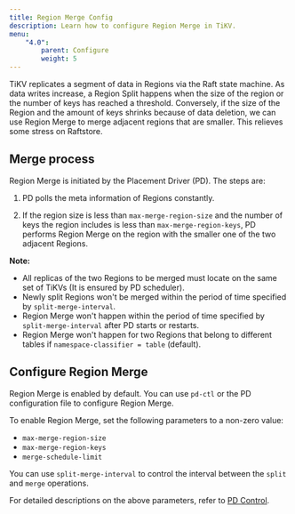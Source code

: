 ```yaml
---
title: Region Merge Config
description: Learn how to configure Region Merge in TiKV.
menu:
    "4.0":
        parent: Configure
        weight: 5
---
```


TiKV replicates a segment of data in Regions via the Raft state machine. As data writes increase, a Region Split happens when the size of the region or the number of keys has reached a threshold. Conversely, if the size of the Region and the amount of keys shrinks because of data deletion, we can use Region Merge to merge adjacent regions that are smaller. This relieves some stress on Raftstore.


## Merge process

Region Merge is initiated by the Placement Driver (PD). The steps are:

1. PD polls the meta information of Regions constantly.

2. If the region size is less than `max-merge-region-size` and the number of keys the region includes is less than `max-merge-region-keys`, PD performs Region Merge on the region with the smaller one of the two adjacent Regions.

**Note:**

- All replicas of the two Regions to be merged must locate on the same set of TiKVs (It is ensured by PD scheduler).
- Newly split Regions won't be merged within the period of time specified by `split-merge-interval`.
- Region Merge won't happen within the period of time specified by `split-merge-interval` after PD starts or restarts.
- Region Merge won't happen for two Regions that belong to different tables if `namespace-classifier = table` (default).

## Configure Region Merge

Region Merge is enabled by default. You can use `pd-ctl` or the PD configuration file to configure Region Merge.

To enable Region Merge, set the following parameters to a non-zero value:

- `max-merge-region-size`
- `max-merge-region-keys`
- `merge-schedule-limit`

You can use `split-merge-interval` to control the interval between the `split` and `merge` operations.

For detailed descriptions on the above parameters, refer to [PD Control](../../reference/tools/pd-ctl/).
